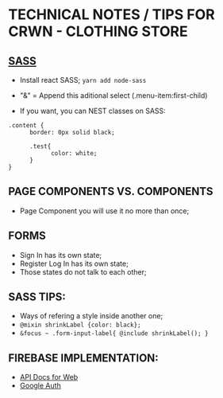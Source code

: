 # TECHNICAL NOTES / TIPS FOR CRWN - CLOTHING STORE

## [SASS](https://sass-lang.com/install)
- Install react SASS;
``yarn add node-sass``

- "&" = Append this aditional select (.menu-item:first-child)
- If you want, you can NEST classes on SASS:
```
.content {
      border: 0px solid black;

      .test{
            color: white;
      }
}
```
## PAGE COMPONENTS VS. COMPONENTS
- Page Component you will use it no more than once;

## FORMS
- Sign In has its own state;
- Register Log In has its own state;
- Those states do not talk to each other;

## SASS TIPS:
- Ways of refering a style inside another one;
- ``@mixin shrinkLabel {color: black};``
- ``&focus ~ .form-input-label{ @include shrinkLabel(); }``

## FIREBASE IMPLEMENTATION:
- [API Docs for Web](https://firebase.google.com/docs/auth/web/)
- [Google Auth](https://firebase.google.com/docs/auth/web/google-signin)